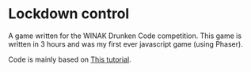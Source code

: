 # Lockdown control
A game written for the WINAK Drunken Code competition. This game is written in 3 hours and was my first ever javascript 
game (using Phaser).

Code is mainly based on [This tutorial](https://phaser.io/tutorials/making-your-first-phaser-3-game/part1). 